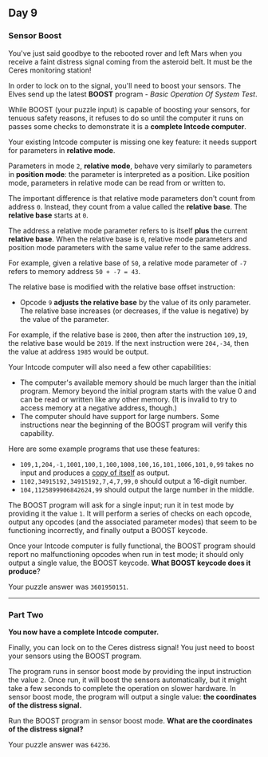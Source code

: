 ## Day 9

### Sensor Boost

You've just said goodbye to the rebooted rover and left Mars when you receive a faint distress 
signal coming from the asteroid belt. It must be the Ceres monitoring station!

In order to lock on to the signal, you'll need to boost your sensors. The Elves send up the latest 
**BOOST** program - _Basic Operation Of System Test_.

While BOOST (your puzzle input) is capable of boosting your sensors, for tenuous safety reasons, 
it refuses to do so until the computer it runs on passes some checks to demonstrate it is a 
**complete Intcode computer**.

Your existing Intcode computer is missing one key feature: it needs support for parameters in 
**relative mode**.

Parameters in mode `2`, **relative mode**, behave very similarly to parameters in **position 
mode**: the parameter is interpreted as a position. Like position mode, parameters in relative 
mode can be read from or written to.

The important difference is that relative mode parameters don't count from address `0`. Instead, 
they count from a value called the **relative base**. The **relative base** starts at `0`.

The address a relative mode parameter refers to is itself **plus** the current **relative base**. 
When the relative base is `0`, relative mode parameters and position mode parameters with the 
same value refer to the same address.

For example, given a relative base of `50`, a relative mode parameter of `-7` refers to memory 
address `50 + -7 = 43`.

The relative base is modified with the relative base offset instruction:

- Opcode `9` **adjusts the relative base** by the value of its only parameter. The relative base increases (or decreases, if the value is negative) by the value of the parameter.

For example, if the relative base is `2000`, then after the instruction `109,19`, the relative base 
would be `2019`. If the next instruction were `204,-34`, then the value at address `1985` would 
be output.

Your Intcode computer will also need a few other capabilities:

- The computer's available memory should be much larger than the initial program. Memory beyond the initial program starts with the value 0 and can be read or written like any other memory. (It is invalid to try to access memory at a negative address, though.)
- The computer should have support for large numbers. Some instructions near the beginning of the BOOST program will verify this capability.

Here are some example programs that use these features:

- `109,1,204,-1,1001,100,1,100,1008,100,16,101,1006,101,0,99` takes no input and produces a [copy of itself](https://en.wikipedia.org/wiki/Quine_(computing)) as output.
- `1102,34915192,34915192,7,4,7,99,0` should output a 16-digit number.
- `104,1125899906842624,99` should output the large number in the middle.

The BOOST program will ask for a single input; run it in test mode by providing it the value `1`. 
It will perform a series of checks on each opcode, output any opcodes (and the associated 
parameter modes) that seem to be functioning incorrectly, and finally output a BOOST keycode.

Once your Intcode computer is fully functional, the BOOST program should report no 
malfunctioning opcodes when run in test mode; it should only output a single value, the 
BOOST keycode. **What BOOST keycode does it produce**?

Your puzzle answer was `3601950151`.

---

### Part Two

**You now have a complete Intcode computer.**

Finally, you can lock on to the Ceres distress signal! You just need to boost your sensors using 
the BOOST program.

The program runs in sensor boost mode by providing the input instruction the value `2`. Once run, 
it will boost the sensors automatically, but it might take a few seconds to complete the operation 
on slower hardware. In sensor boost mode, the program will output a single value: 
**the coordinates of the distress signal.**

Run the BOOST program in sensor boost mode. **What are the coordinates of the distress signal?**

Your puzzle answer was `64236`.
